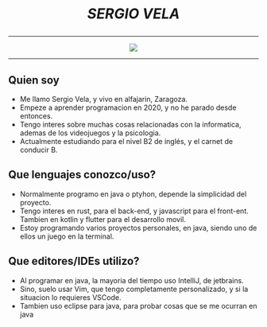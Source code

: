 <h1> <em> <p align="center" >SERGIO VELA</p> </em> </h1>
<hr/>

<div align="center">
  <a href="https://git.io/typing-svg">
    <kbd>
      <img src="https://readme-typing-svg.herokuapp.com?duration=3000&color=00F722&background=000000&center=true&vCenter=true&width=600&height=40&lines=Siempre+informandome+y+aprendiendo;Interes+en+Java%2C+c%23%2C+python%2C+rust+y+mas;Programando+mi+juego+en+java"/>
    </kbd>
  </a>
</div>

<hr/>

## Quien soy

<ul>
  <li> Me llamo Sergio Vela, y vivo en alfajarin, Zaragoza. </li>
  <li> Empeze a aprender programacion en 2020,  y no he parado desde entonces. </li>
  <li> Tengo interes sobre muchas cosas relacionadas con la informatica, ademas de los videojuegos y la psicologia. </li>
  <li> Actualmente estudiando para el nivel B2 de inglés, y el carnet de conducir B. </li>
</ul>

<!-- agregar imagenes -->

## Que lenguajes conozco/uso?

<ul>
  <li> Normalmente programo en java o ptyhon, depende la simplicidad del proyecto. </li>
  <li> Tengo interes en rust, para el back-end, y javascript para el front-ent. Tambien en kotlin y flutter para el desarrollo movil. </li>
  <li> Estoy programando varios proyectos personales, en java, siendo uno de ellos un juego en la terminal. </li>
</ul>

<!-- agregar imagenes -->

## Que editores/IDEs utilizo?

<ul>
  <li> Al programar en java, la mayoria del tiempo uso IntelliJ, de jetbrains. </li>
  <li> Sino, suelo usar Vim, que tengo completamente personalizado, y si la situacion lo requieres VSCode. </li>
  <li> Tambien uso eclipse para java, para probar cosas que se me ocurran en java </li>
</ul>

<!-- agregar imagenes -->
